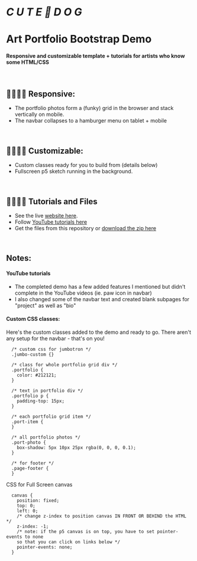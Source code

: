 # *C U T E 🐾 D O G*
# Art Portfolio Bootstrap Demo

#### Responsive and customizable template + tutorials for artists who know some HTML/CSS

<br>

## 🦴🦴🦴🦴 Responsive:
* The portfolio photos form a (funky) grid in the browser and stack vertically on mobile.
* The navbar collapses to a hamburger menu on tablet + mobile

<br>

## 🦴🦴🦴🦴 Customizable:
* Custom classes ready for you to build from (details below)
* Fullscreen p5 sketch running in the background.

<br>

## 🦴🦴🦴🦴 Tutorials and Files

* See the live [website here](https://larkvcr.com/cute-dog/).
* Follow [YouTube tutorials here](https://www.youtube.com/playlist?list=PLT6L9mOkCXcPAcVwh9esKt3-hZ3baeEH6)
* Get the files from this repository or [download the zip here](bootstrap-demo.zip)

<br>

## Notes:

#### YouTube tutorials
* The completed demo has a few added features I mentioned but didn't complete in the YouTube videos (ie. paw icon in navbar)
* I also changed some of the navbar text and created blank subpages for "project" as well as "bio"

#### Custom CSS classes:

Here's the custom classes added to the demo and ready to go. There aren't any setup for the navbar - that's on you!

      /* custom css for jumbotron */
      .jumbo-custom {}

      /* class for whole portfolio grid div */
      .portfolio {
        color: #212121;
      }

      /* text in portfolio div */
      .portfolio p {
        padding-top: 15px;
      }

      /* each portfolio grid item */
      .port-item {
      }

      /* all portfolio photos */
      .port-photo {
        box-shadow: 5px 10px 25px rgba(0, 0, 0, 0.1);
      }

      /* for footer */
      .page-footer {
      }


CSS for Full Screen canvas


      canvas {
        position: fixed;
        top: 0;
        left: 0;
        /* change z-index to position canvas IN FRONT OR BEHIND the HTML */
        z-index: -1;
        /* note: if the p5 canvas is on top, you have to set pointer-events to none
        so that you can click on links below */
        pointer-events: none;
      }
